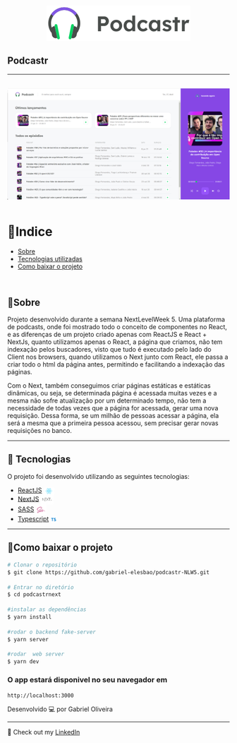 



  <p align="center"> <img src="./public/logo.svg"> </p>
  <h2> Podcastr </h2>
  
  --- 
  <br> 
  <img src="./images-readme/home-podcastr.png" style="max-width:100%;" align="center">
  <br><br>
  

# 🔗Indice
- [Sobre](#-Sobre)
- [Tecnologias utilizadas](#-Tecnologias)
- [Como baixar o projeto](#-Como-baixar-o-projeto)

<br>

## 📝Sobre 
<p> Projeto desenvolvido durante a semana NextLevelWeek 5. Uma plataforma de podcasts, onde foi mostrado todo o conceito de componentes no React, e as diferenças de um projeto criado apenas com ReactJS e React + NextJs, quanto utilizamos apenas o React, a página que criamos, não tem indexação pelos buscadores, visto que tudo é executado pelo lado do Client nos browsers, quando utilizamos o Next junto com React, ele passa a criar todo o html da página antes, permitindo e facilitando a indexação das páginas.</p>
<p>Com o Next, também conseguimos criar páginas estáticas e estáticas dinâmicas, ou seja, se determinada página é acessada muitas vezes e a mesma não sofre atualização por um determinado tempo, não tem a necessidade de todas vezes que a página for acessada, gerar uma nova requisição. Dessa forma, se um milhão de pessoas acessar a página, ela será a mesma que a primeira pessoa acessou, sem precisar gerar novas requisições no banco.</p>



---

## 🚀 Tecnologias

<p>O projeto foi desenvolvido utilizando as seguintes tecnologias:</p>

- [ReactJS](https://reactjs.org/) <img src="https://github.com/gabriel-elesbao/podcastr-NLW5/blob/master/images-readme/react.png" width="5%" align="center"> 
- [NextJS](https://nextjs.org/) <img src="./images-readme/nextJS.png" width="6%" align="center"> 
- [SASS](https://sass-lang.com/install) <img src="./images-readme/sass.png" width="5%" align="center">
- [Typescript](https://www.typescriptlang.org/) <img src="./images-readme/TypescriptJS.png" width="3%" align="center">  

---

## 📂Como baixar o projeto

````bash
# Clonar o repositório
$ git clone https://github.com/gabriel-elesbao/podcastr-NLW5.git

# Entrar no diretório 
$ cd podcastrnext

#instalar as dependências 
$ yarn install

#rodar o backend fake-server
$ yarn server

#rodar  web server
$ yarn dev

````
<h3> O app estará disponivel no seu navegador em </h3> 

`http://localhost:3000`


Desenvolvido 💻 por Gabriel Oliveira

---
 👋 Check out my [LinkedIn](https://www.linkedin.com/in/gabriel-oliveira97/)


​		


